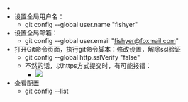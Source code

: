 -
- 设置全局用户名：
	- git config --global user.name "fishyer"
- 设置全局邮箱：
	- git config --global user.email "fishyer@foxmail.com"
- 打开Git命令页面，执行git命令脚本：修改设置，解除ssl验证
	- git config --global http.sslVerify "false"
	- 不然的话，以https方式提交时，有可能报错：
		- ![](https://yupic.oss-cn-shanghai.aliyuncs.com/202206112338053.png)
- 查看配置
	- git config --list